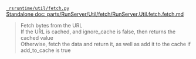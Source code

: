 [`_rsruntime/util/fetch.py`](/_rsruntime/util/fetch.py "Source")  
[Standalone doc: parts/RunServer/Util/fetch/RunServer.Util.fetch.fetch.md](RunServer.Util.fetch.fetch.md)  
> Fetch bytes from the URL  
> If the URL is cached, and ignore_cache is false, then returns the cached value  
> Otherwise, fetch the data and return it, as well as add it to the cache if add_to_cache is true